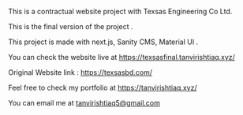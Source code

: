 This is a contractual website project with Texsas Engineering Co Ltd.

This is the final version of the project .

This project is made with next.js, Sanity CMS, Material UI .

You can check the website live at https://texsasfinal.tanvirishtiaq.xyz/

Original Website link : https://texsasbd.com/

Feel free to check my portfolio at https://tanvirishtiaq.xyz/

You can email me at tanvirishtiaq5@gmail.com
